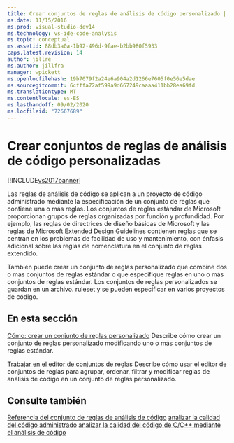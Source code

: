 ```yaml
---
title: Crear conjuntos de reglas de análisis de código personalizado | Microsoft Docs
ms.date: 11/15/2016
ms.prod: visual-studio-dev14
ms.technology: vs-ide-code-analysis
ms.topic: conceptual
ms.assetid: 88db3a0a-1b92-496d-9fae-b2bb980f5933
caps.latest.revision: 14
author: jillre
ms.author: jillfra
manager: wpickett
ms.openlocfilehash: 19b7079f2a24e6a904a2d1266e7605f0e56e5dae
ms.sourcegitcommit: 6cfffa72af599a9d667249caaaa411bb28ea69fd
ms.translationtype: MT
ms.contentlocale: es-ES
ms.lasthandoff: 09/02/2020
ms.locfileid: "72667689"
---
```

# <a name="creating-custom-code-analysis-rule-sets"></a>Crear conjuntos de reglas de análisis de código personalizadas
[!INCLUDE[vs2017banner](../includes/vs2017banner.md)]

Las reglas de análisis de código se aplican a un proyecto de código administrado mediante la especificación de un conjunto de reglas que contiene una o más reglas. Los conjuntos de reglas estándar de Microsoft proporcionan grupos de reglas organizadas por función y profundidad. Por ejemplo, las reglas de directrices de diseño básicas de Microsoft y las reglas de Microsoft Extended Design Guidelines contienen reglas que se centran en los problemas de facilidad de uso y mantenimiento, con énfasis adicional sobre las reglas de nomenclatura en el conjunto de reglas extendido.

 También puede crear un conjunto de reglas personalizado que combine dos o más conjuntos de reglas estándar o que especifique reglas en uno o más conjuntos de reglas estándar. Los conjuntos de reglas personalizados se guardan en un archivo. ruleset y se pueden especificar en varios proyectos de código.

## <a name="in-this-section"></a>En esta sección
 [Cómo: crear un conjunto de reglas personalizado](../code-quality/how-to-create-a-custom-rule-set.md) Describe cómo crear un conjunto de reglas personalizado modificando uno o más conjuntos de reglas estándar.

 [Trabajar en el editor de conjuntos de reglas](../code-quality/working-in-the-code-analysis-rule-set-editor.md) Describe cómo usar el editor de conjuntos de reglas para agrupar, ordenar, filtrar y modificar reglas de análisis de código en un conjunto de reglas personalizado.

## <a name="see-also"></a>Consulte también
 [Referencia del conjunto de reglas de análisis de código](../code-quality/code-analysis-rule-set-reference.md) [analizar la calidad del código administrado](../code-quality/analyzing-managed-code-quality-by-using-code-analysis.md) [analizar la calidad del código de C/C++ mediante el análisis de código](../code-quality/analyzing-c-cpp-code-quality-by-using-code-analysis.md)
